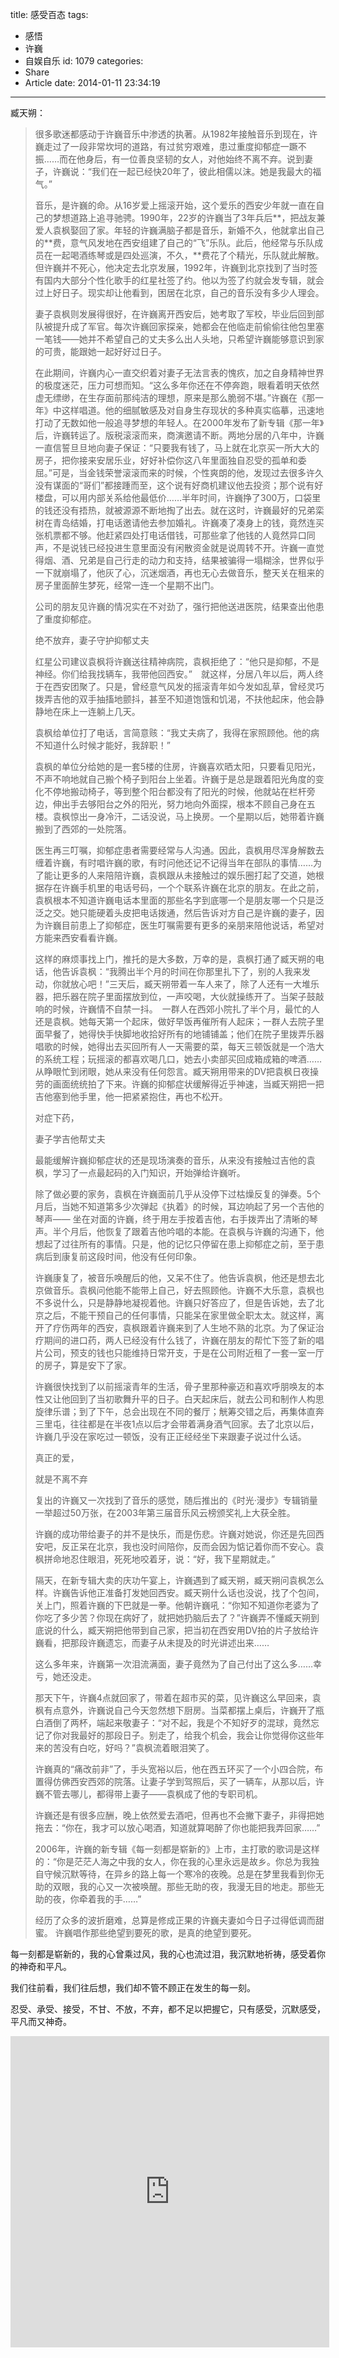 title: 感受百态
tags:
  - 感悟
  - 许巍
  - 自娱自乐
id: 1079
categories:
  - Share
  - Article
date: 2014-01-11 23:34:19
---

臧天朔：
> 很多歌迷都感动于许巍音乐中渗透的执著。从1982年接触音乐到现在，许巍走过了一段非常坎坷的道路，有过贫穷艰难，患过重度抑郁症一蹶不振……而在他身后，有一位善良坚韧的女人，对他始终不离不弃。说到妻子，许巍说：“我们在一起已经快20年了，彼此相儒以沫。她是我最大的福气。”
> 
> 
> 音乐，是许巍的命。从16岁爱上摇滚开始，这个爱乐的西安少年就一直在自己的梦想道路上追寻驰骋。1990年，22岁的许巍当了3年兵后**，把战友兼爱人袁枫娶回了家。年轻的许巍满脑子都是音乐，新婚不久，他就拿出自己的**费，意气风发地在西安组建了自己的“飞”乐队。此后，他经常与乐队成员在一起喝酒练琴或是四处巡演，不久，**费花了个精光，乐队就此解散。但许巍并不死心，他决定去北京发展，1992年，许巍到北京找到了当时签有国内大部分个性化歌手的红星社签了约。他以为签了约就会发专辑，就会过上好日子。现实却让他看到，困居在北京，自己的音乐没有多少人理会。
> 
> 
> 妻子袁枫则发展得很好，在许巍离开西安后，她考取了军校，毕业后回到部队被提升成了军官。每次许巍回家探亲，她都会在他临走前偷偷往他包里塞一笔钱——她并不希望自己的丈夫多么出人头地，只希望许巍能够意识到家的可贵，能跟她一起好好过日子。
> 
> 
> 在此期间，许巍内心一直交织着对妻子无法言表的愧疚，加之自身精神世界的极度迷茫，压力可想而知。“这么多年你还在不停奔跑，眼看着明天依然虚无缥缈，在生存面前那纯洁的理想，原来是那么脆弱不堪。”许巍在《那一年》中这样唱道。他的细腻敏感及对自身生存现状的多种真实临摹，迅速地打动了无数如他一般追寻梦想的年轻人。在2000年发布了新专辑《那一年》后，许巍转运了。版税滚滚而来，商演邀请不断。两地分居的八年中，许巍一直信誓旦旦地向妻子保证：“只要我有钱了，马上就在北京买一所大大的房子，把你接来安居乐业，好好补偿你这八年里面独自忍受的孤单和委屈。”可是，当金钱荣誉滚滚而来的时候，个性爽朗的他，发现过去很多许久没有谋面的“哥们”都接踵而至，这个说有好商机建议他去投资；那个说有好楼盘，可以用内部关系给他最低价……半年时间，许巍挣了300万，口袋里的钱还没有捂热，就被源源不断地掏了出去。就在这时，许巍最好的兄弟栾树在青岛结婚，打电话邀请他去参加婚礼。许巍凑了凑身上的钱，竟然连买张机票都不够。他赶紧四处打电话借钱，可那些拿了他钱的人竟然异口同声，不是说钱已经投进生意里面没有闲散资金就是说周转不开。许巍一直觉得烟、酒、兄弟是自己行走的动力和支持，结果被骗得一塌糊涂，世界似乎一下就崩塌了，他灰了心，沉迷烟酒，再也无心去做音乐，整天关在租来的房子里面醉生梦死，经常一连一个星期不出门。
> 
> 
> 公司的朋友见许巍的情况实在不对劲了，强行把他送进医院，结果查出他患了重度抑郁症。
> 
> 
> 绝不放弃，妻子守护抑郁丈夫
> 
> 
> 红星公司建议袁枫将许巍送往精神病院，袁枫拒绝了：“他只是抑郁，不是神经。你们给我找辆车，我带他回西安。”　就这样，分居八年以后，两人终于在西安团聚了。只是，曾经意气风发的摇滚青年如今发如乱草，曾经灵巧拨弄吉他的双手抽搐地颤抖，甚至不知道饱饿和饥渴，不扶他起床，他会静静地在床上一连躺上几天。
> 
> 袁枫给单位打了电话，言简意赅：“我丈夫病了，我得在家照顾他。他的病不知道什么时候才能好，我辞职！”
> 
> 袁枫的单位分给她的是一套5楼的住房，许巍喜欢晒太阳，只要看见阳光，不声不响地就自己搬个椅子到阳台上坐着。许巍于是总是跟着阳光角度的变化不停地搬动椅子，等到整个阳台都没有了阳光的时候，他就站在栏杆旁边，伸出手去够阳台之外的阳光，努力地向外面探，根本不顾自己身在五楼。袁枫惊出一身冷汗，二话没说，马上换房。一个星期以后，她带着许巍搬到了西郊的一处院落。
> 
> 医生再三叮嘱，抑郁症患者需要经常与人沟通。因此，袁枫用尽浑身解数去缠着许巍，有时唱许巍的歌，有时问他还记不记得当年在部队的事情……为了能让更多的人来陪陪许巍，袁枫跟从未接触过的娱乐圈打起了交道，她根据存在许巍手机里的电话号码，一个个联系许巍在北京的朋友。在此之前，袁枫根本不知道许巍电话本里面的那些名字到底哪一个是朋友哪一个只是泛泛之交。她只能硬着头皮把电话拨通，然后告诉对方自己是许巍的妻子，因为许巍目前患上了抑郁症，医生叮嘱需要有更多的亲朋来陪他说话，希望对方能来西安看看许巍。
> 
> 这样的麻烦事找上门，推托的是大多数，万幸的是，袁枫打通了臧天朔的电话，他告诉袁枫：“我腾出半个月的时间在你那里扎下了，别的人我来发动，你就放心吧！”三天后，臧天朔带着一车人来了，除了人还有一大堆乐器，把乐器在院子里面摆放到位，一声咬喝，大伙就操练开了。当架子鼓敲响的时候，许巍情不自禁一抖。　一群人在西郊小院扎了半个月，最忙的人还是袁枫。她每天第一个起床，做好早饭再催所有人起床；一群人去院子里面早餐了，她得快手快脚地收拾好所有的地铺铺盖；他们在院子里拨弄乐器唱歌的时候，她得出去买回所有人一天需要的菜，每天三顿饭就是一个浩大的系统工程；玩摇滚的都喜欢喝几口，她去小卖部买回成箱成箱的啤酒……从睁眼忙到闭眼，她从来没有任何怨言。臧天朔用带来的DV把袁枫日夜操劳的画面统统拍了下来。许巍的抑郁症状缓解得近乎神速，当臧天朔把一把吉他塞到他手里，他一把紧紧抱住，再也不松开。
> 
> 
> 对症下药，
> 
> 妻子学吉他帮丈夫
> 
> 最能缓解许巍抑郁症状的还是现场演奏的音乐，从来没有接触过吉他的袁枫，学习了一点最起码的入门知识，开始弹给许巍听。
> 
> 除了做必要的家务，袁枫在许巍面前几乎从没停下过枯燥反复的弹奏。5个月后，当她不知道第多少次弹起《执着》的时候，耳边响起了另一个吉他的琴声—— 坐在对面的许巍，终于用左手按着吉他，右手拨弄出了清晰的琴声。半个月后，他恢复了跟着吉他吟唱的本能。在袁枫与许巍的沟通下，他想起了过往所有的事情。只是，他的记忆只停留在患上抑郁症之前，至于患病后到康复前这段时间，他没有任何印象。
> 
> 许巍康复了，被音乐唤醒后的他，又呆不住了。他告诉袁枫，他还是想去北京做音乐。袁枫问他能不能带上自己，好去照顾他。许巍不大乐意，袁枫也不多说什么，只是静静地凝视着他。许巍只好答应了，但是告诉她，去了北京之后，不能干预自己的任何事情，只能呆在家里做全职太太。就这样，离开了疗伤两年的西安，袁枫跟着许巍来到了人生地不熟的北京。为了保证治疗期间的进口药，两人已经没有什么钱了，许巍在朋友的帮忙下签了新的唱片公司，预支的钱也只能维持日常开支，于是在公司附近租了一套一室一厅的房子，算是安下了家。
> 
> 许巍很快找到了以前摇滚青年的生活，骨子里那种豪迈和喜欢呼朋唤友的本性又让他回到了当初歌舞升平的日子。白天起床后，就去公司和制作人构思旋律乐谱；到了下午，总会出现在不同的餐厅；觥筹交错之后，再集体直奔三里屯，往往都是在半夜1点以后才会带着满身酒气回家。去了北京以后，许巍几乎没在家吃过一顿饭，没有正正经经坐下来跟妻子说过什么话。
> 
> 
> 真正的爱，
> 
> 就是不离不弃
> 
> 复出的许巍又一次找到了音乐的感觉，随后推出的《时光·漫步》专辑销量一举超过50万张，在2003年第三届音乐风云榜颁奖礼上大获全胜。
> 
> 许巍的成功带给妻子的并不是快乐，而是伤悲。许巍对她说，你还是先回西安吧，反正呆在北京，我也没时间陪你，反而会因为惦记着你而不安心。袁枫拼命地忍住眼泪，死死地咬着牙，说：“好，我下星期就走。”
> 
> 
> 隔天，在新专辑大卖的庆功午宴上，许巍遇到了臧天朔，臧天朔问袁枫怎么样。许巍告诉他正准备打发她回西安。臧天朔什么话也没说，找了个包间，关上门，照着许巍的下巴就是一拳。他朝许巍吼：“你知不知道你老婆为了你吃了多少苦？你现在病好了，就把她扔脑后去了？”许巍弄不懂臧天朔到底说的什么，臧天朔把他带到自己家，把当初在西安用DV拍的片子放给许巍看，把那段许巍遗忘，而妻子从未提及的时光讲述出来……
> 
> 
> 这么多年来，许巍第一次泪流满面，妻子竟然为了自己付出了这么多……幸亏，她还没走。
> 
> 那天下午，许巍4点就回家了，带着在超市买的菜，见许巍这么早回来，袁枫有点意外，许巍说自己今天忽然想下厨房。当菜都摆上桌后，许巍开了瓶白酒倒了两杯，端起来敬妻子：“对不起，我是个不知好歹的混球，竟然忘记了你对我最好的那段日子。别走了，给我个机会，我会让你觉得你这些年来的苦没有白吃，好吗？”袁枫流着眼泪笑了。
> 
> 许巍真的“痛改前非”了，手头宽裕以后，他在西五环买了一个小四合院，布置得仿佛西安西郊的院落。让妻子学到驾照后，买了一辆车，从那以后，许巍不管去哪儿，都得带上妻子——袁枫成了他的专职司机。
> 
> 
> 许巍还是有很多应酬，晚上依然爱去酒吧，但再也不会撇下妻子，非得把她拖去：“你在，我才可以放心喝酒，知道就算喝醉了你也能把我弄回家……”
> 
> 2006年，许巍的新专辑《每一刻都是崭新的》上市，主打歌的歌词是这样的：“你是茫茫人海之中我的女人，你在我的心里永远是故乡。你总为我独自守候沉默等待，在异乡的路上每一个寒冷的夜晚。总是在梦里我看到你无助的双眼，我的心又一次被唤醒。那些无助的夜，我漫无目的地走。那些无助的夜，你牵着我的手……”
> 
> 经历了众多的波折磨难，总算是修成正果的许巍夫妻如今日子过得低调而甜蜜。
许巍唱作那些绝望到要死的歌，是真的绝望到要死。

每一刻都是崭新的，我的心曾乘过风，我的心也流过泪，我沉默地祈祷，感受着你的神奇和平凡。

我们往前看，我们往后想，我们却不管不顾正在发生的每一刻。

忍受、承受、接受，不甘、不放，不弃，都不足以把握它，只有感受，沉默感受，平凡而又神奇。

<iframe src="http://player.youku.com/embed/XNDk3NTA2OTY=" height="498" width="510" allowfullscreen="" frameborder="0"></iframe>
